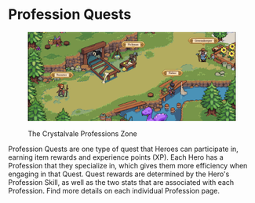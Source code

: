 # Profession Quests

<figure><img src="../../../.gitbook/assets/crystalvale-professions.png" alt=""><figcaption><p>The Crystalvale Professions Zone</p></figcaption></figure>

Profession Quests are one type of quest that Heroes can participate in, earning item rewards and experience points (XP). Each Hero has a Profession that they specialize in, which gives them more efficiency when engaging in that Quest. Quest rewards are determined by the Hero's Profession Skill, as well as the two stats that are associated with each Profession. Find more details on each individual Profession page.

